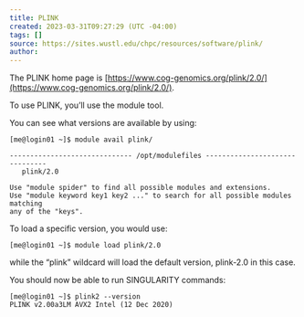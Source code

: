 ```yaml
---
title: PLINK
created: 2023-03-31T09:27:29 (UTC -04:00)
tags: []
source: https://sites.wustl.edu/chpc/resources/software/plink/
author:
---
```


The PLINK home page is [https://www.cog-genomics.org/plink/2.0/](https://www.cog-genomics.org/plink/2.0/).

To use PLINK, you’ll use the module tool.

You can see what versions are available by using:

```
[me@login01 ~]$ module avail plink/

------------------------------ /opt/modulefiles -------------------------------
   plink/2.0

Use "module spider" to find all possible modules and extensions.
Use "module keyword key1 key2 ..." to search for all possible modules matching
any of the "keys".
```

To load a specific version, you would use:

```
[me@login01 ~]$ module load plink/2.0
```

while the “plink” wildcard will load the default version, plink-2.0 in this case.

You should now be able to run SINGULARITY commands:

```
[me@login01 ~]$ plink2 --version
PLINK v2.00a3LM AVX2 Intel (12 Dec 2020)
```
